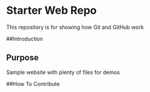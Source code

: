 # Starter Web Repo

This repository is for showing how Git and GitHub work

##Introduction 

## Purpose

Sample website with plenty of files for demos

##How To Contribute